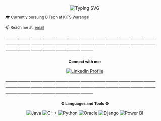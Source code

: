 <div align="center">
  <img src="https://readme-typing-svg.herokuapp.com?font=Rightous&size=35&center=true&vCenter=true&width=500&height=70&duration=4000&lines=Hi+There!+👋;I'm+@SaiSharavan!;Welcome+to+my+profile!" alt="Typing SVG">
</div>

<p style="font-size: 12px;">🎓 Currently pursuing B.Tech at KITS Warangal</p>
<p style="font-size: 12px;">📫 Reach me at: <a href="mailto:padisaisharavan@gmail.com">email</a></p>

⸻⸻⸻⸻⸻⸻⸻⸻⸻⸻⸻⸻⸻⸻⸻⸻⸻⸻⸻⸻⸻⸻⸻⸻⸻⸻⸻⸻⸻⸻⸻
<div align="center">
  <h3 style="font-size: 12px;">Connect with me:</h3>
</div>

<p align="center">
  <a href="https://www.linkedin.com/in/padi-saisharavan-674052229/" target="_blank">
    <img src="https://img.icons8.com/color/48/000000/linkedin.png" alt="LinkedIn Profile"/>
  </a>
</p>
⸻⸻⸻⸻⸻⸻⸻⸻⸻⸻⸻⸻⸻⸻⸻⸻⸻⸻⸻⸻⸻⸻⸻⸻⸻⸻⸻⸻⸻⸻⸻

<div align="center">
  <h3 style="font-size: 12px;">⚙️ Languages and Tools ⚙️</h3>
</div>

<p align="center">
  <img src="https://img.icons8.com/color/48/000000/java-coffee-cup-logo.png" alt="Java" />
  <img src="https://img.icons8.com/color/48/000000/c-plus-plus-logo.png" alt="C++" />
  <img src="https://img.icons8.com/color/48/000000/python.png" alt="Python" />
  <img src="https://img.icons8.com/ios-filled/50/000000/oracle-logo.png" alt="Oracle" />
  <img src="https://img.icons8.com/color/48/000000/django.png" alt="Django" />
  <img src="https://img.icons8.com/color/48/000000/power-bi.png" alt="Power BI" />
</p>

